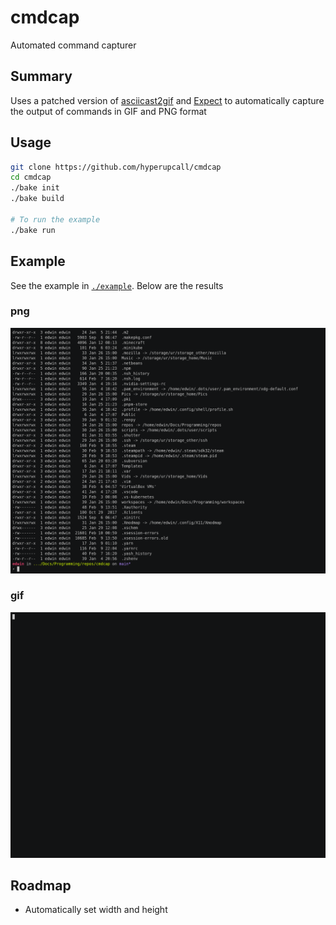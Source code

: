 # cmdcap

Automated command capturer

## Summary

Uses a patched version of [asciicast2gif](https://github.com/asciinema/asciicast2gif) and [Expect](https://core.tcl-lang.org/expect/index) to automatically capture the output of commands in GIF and PNG format

## Usage

```sh
git clone https://github.com/hyperupcall/cmdcap
cd cmdcap
./bake init
./bake build

# To run the example
./bake run
```

## Example

See the example in [`./example`](./example). Below are the results

### png

![png displaying the last frame](./example/output.png)

### gif

![asciinema output gif](./example/output.gif)

## Roadmap

- Automatically set width and height
